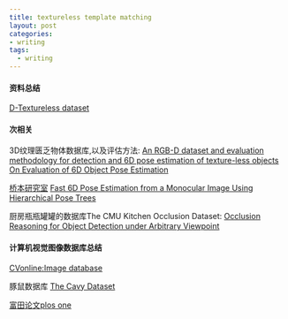 ```yaml
---
title: textureless template matching
layout: post
categories:
- writing
tags:
  - writing
---
```



#### 资料总结

[D-Textureless dataset](http://vision.deis.unibo.it/BOLD/dataset/)




#### 次相关

3D纹理匮乏物体数据库,以及评估方法:
[An RGB-D dataset and evaluation methodology for detection and 6D pose estimation of texture-less objects](http://cmp.felk.cvut.cz/t-less/index.html)
[On Evaluation of 6D Object Pose Estimation](http://cmp.felk.cvut.cz/~hodanto2/data/hodan2016evaluation.pdf)

[桥本研究室](http://isl.sist.chukyo-u.ac.jp/Archives/archives.html)
[Fast 6D Pose Estimation from a Monocular Image Using Hierarchical Pose Trees](http://link.springer.com/chapter/10.1007/978-3-319-46448-0_24)

厨房瓶瓶罐罐的数据库The CMU Kitchen Occlusion Dataset:
[Occlusion Reasoning for Object Detection under Arbitrary Viewpoint](http://www.cs.cmu.edu/~ehsiao/projects/occarbview.html)


#### 计算机视觉图像数据库总结

[CVonline:Image database](http://homepages.inf.ed.ac.uk/rbf/CVonline/Imagedbase.htm)

豚鼠数据库
[The Cavy Dataset](http://www.inf-cv.uni-jena.de/Research/Datasets/Cavy+Dataset.html)


[富田论文plos one](http://journals.plos.org/plosone/article?id=10.1371/journal.pone.0007679)
